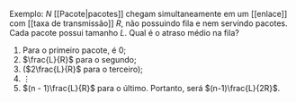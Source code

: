 Exemplo:
$N$ [[Pacote|pacotes]] chegam simultaneamente em um [[enlace]] com [[taxa de transmissão]] $R$, não possuindo fila e nem servindo pacotes. Cada pacote possui tamanho $L$. 
Qual é o atraso médio na fila?
1. Para o primeiro pacote, é 0;
2. $\frac{L}{R}$ para o segundo;
3. ($2\frac{L}{R}$ para o terceiro);
4. $\vdots$
5. $(n - 1)\frac{L}{R}$ para o último.
Portanto, será $(n-1)\frac{L}{2R}$.